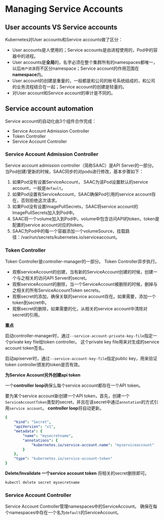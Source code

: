 # Managing Service Accounts
## User accounts VS Service accounts
Kubernetes对User accounts和Service accounts做了区分：
* User accounts是人使用的；Service accounts是由进程使用的，Pod中的容器中的进程。
* User accounts是**全局**的，名字必须在整个集群所有的namespaces都唯一，以后`用户资源`将不区分namespace；Service account的作用范围在**namespace**内。
* User account的创建是重量的，一般都是和公司的帐号系统结成的，和公司的业务流程结合在一起；Service account的创建是轻量的。
* 对User account和Service account的审计是不同的。

## Service account automation
Service account的自动化由3个组件合作完成：
* Service Account Admission Controller
* Token Controller
* Service Account Controller

### Service Account Admission Controller
Service account admission controller（简称SAAC）是API Server的一部分。
当Pod创建/更新的时候，SAAC同步的对pods进行修改，基本步骤如下：
1. 如果Pod没有设置ServiceAccount， SAAC为该Pod设置默认的service account，一般是`default`。
2. 如果Pod设置有ServiceAccount，SAAC确保Pod引用的service account存在，否则拒绝这次请求。
3. 如果Pod没有设置ImagePullSecrets，SAAC将service account的ImagePullSecrets加入到Pod中。
4. SAAC将一个volume加入到Pod中，volume中包含访问API的token，token是配置的service account对应的token。
5. SAAC为Pod中的每一个容器添加一个volumeSource，挂载路径：/var/run/secrets/kubernetes.io/serviceaccount。

### Token Controller
Token Controller是controller-manager的一部分。
Token Controller异步执行。
* 观察serviceAccount的创建，当有新的ServiceAccount创建的时候，创建一个与之相关的访问API Server的secret。
* 观察serviceAccount的删除，当一个ServiceAccount被删除的时候，删掉与之相关的所有ServiceAccountToken secrets。
* 观察secret的添加，确保关联的service account存在。如果需要，添加一个token到secret中。
* 观察secret的删除，如果需要的化，从相关的service account中清除对secret的引用。

**重点**

启动controller-manager时，通过`--service-account-private-key-file`指定一个private key file给token controller。
这个private key file用来对生成的service account token签名。

启动apiserver时，通过`--service-account-key-file`指定public key，用来验证token controller颁发的token是否有效。

**为Service Account另外创建api token**

一个**controller loop**确保么每个service account都存在一个API token。

要为某个service account新创建一个API token，首先，创建一个`ServiceAccountToken`类型的secret，并且在该secret中通过`annotation`的方式引用`service account`。
**controller loop**将自动更新。

```yaml
{
    "kind": "Secret",
    "apiVersion": "v1",
    "metadata": {
        "name": "mysecretname",
        "annotations": {
            "kubernetes.io/service-account.name": "myserviceaccount"
        }
    },
    "type": "kubernetes.io/service-account-token"
}
```

**Delete/Invalidate 一个service account token**
将相关的secret删除即可。
```sh
kubectl delete secret mysecretname
```

### Service Account Controller
Service Account Controller管理namespaces中的ServiceAccount。
确保在每个namespaces中存在一个名为`default`的ServiceAccount。
